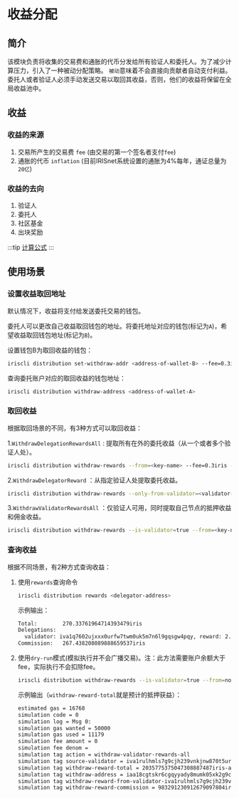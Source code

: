 # 收益分配

## 简介

该模块负责将收集的交易费和通胀的代币分发给所有验证人和委托人。为了减少计算压力，引入了一种被动分配策略。
`被动`意味着不会直接向贡献者自动支付利益。委托人或者验证人必须手动发送交易以取回其收益，否则，他们的收益将保留在全局收益池中。

## 收益

### 收益的来源

1. 交易所产生的交易费 `fee` (由交易的第一个签名者支付`fee`)
2. 通胀的代币 `inflation`   (目前IRISnet系统设置的通胀为4%每年，通证总量为`20亿`)

### 收益的去向

1. 验证人
2. 委托人
3. 社区基金
4. 出块奖励

:::tip
[计算公式](../concepts/general-concepts.md#staking-收益计算公式)
:::

## 使用场景

### 设置收益取回地址

默认情况下，收益将支付给发送委托交易的钱包。

委托人可以更改自己收益取回钱包的地址。将委托地址对应的钱包(标记为`A`)，希望收益取回钱包地址(标记为`B`)。

设置钱包B为取回收益的钱包：

```bash
iriscli distribution set-withdraw-addr <address-of-wallet-B> --fee=0.3iris --from=<key-name-of-wallet-A> --chain-id=irishub
```  

查询委托账户对应的取回收益的钱包地址：

```bash
iriscli distribution withdraw-address <address-of-wallet-A>
```

### 取回收益

根据取回场景的不同，有3种方式可以取回收益：

1.`WithdrawDelegationRewardsAll` : 提取所有在外的委托收益（从一个或者多个验证人处）。

```bash
iriscli distribution withdraw-rewards --from=<key-name> --fee=0.3iris --chain-id=irishub
```

2.`WithdrawDelegatorReward` ：从指定验证人处提取委托收益。

```bash
iriscli distribution withdraw-rewards --only-from-validator=<validator-address> --from=<key-name> --fee=0.3iris --chain-id=irishub
```

3.`WithdrawValidatorRewardsAll` ：仅验证人可用，同时提取自己节点的抵押收益和佣金收益。

```bash
iriscli distribution withdraw-rewards --is-validator=true --from=<key-name> --fee=0.3iris --chain-id=irishub
```

### 查询收益

根据不同场景，有2种方式查询收益：

1. 使用`rewards`查询命令

    ```bash
    iriscli distribution rewards <delegator-address>
    ```

    示例输出：

    ```bash
    Total:        270.33761964714393479iris
    Delegations:  
      validator: iva1q7602ujxxx0urfw7twm0uk5m7n6l9gqsgw4pqy, reward: 2.899411557255275253iris
    Commission:   267.438208089888659537iris
    ```

2. 使用`dry-run`模式(模拟执行并不会广播交易)。注：此方法需要账户余额大于fee，实际执行不会扣除fee。

    ```bash
    iriscli distribution withdraw-rewards --is-validator=true --from=node0 --dry-run --chain-id=irishub-stage --fee=0.3iris --commit
    ```

    示例输出（`withdraw-reward-total`就是预计的抵押获益）：

    ```bash
    estimated gas = 16768
    simulation code = 0
    simulation log = Msg 0:
    simulation gas wanted = 50000
    simulation gas used = 11179
    simulation fee amount = 0
    simulation fee denom =
    simulation tag action = withdraw-validator-rewards-all
    simulation tag source-validator = iva1rulhmls7g9cjh239vnkjnw870t5urrut9cyrxl
    simulation tag withdraw-reward-total = 2035775375047308887487iris-atto
    simulation tag withdraw-address = iaa18cgtskr6cgqyyady8mumk05xk2g9c95qgw5556
    simulation tag withdraw-reward-from-validator-iva1rulhmls7g9cjh239vnkjnw870t5urrut9cyrxl = 1052484144134629789682iris-atto
    simulation tag withdraw-reward-commission = 983291230912679097804iris-atto
    ```

